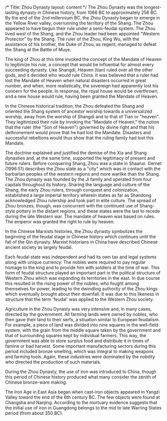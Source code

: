 /*
Title: Zhou Dynasty
layout: content
*/
The Zhou Dynasty was the longest-lasting dynasty in Chinese history, from 1066 BC to approximately 256 BC. By the end of the 2nd millennium BC, the Zhou Dynasty began to emerge in the Yellow River valley, overrunning the territory of the Shang. The Zhou appeared to have begun their rule under a semi-feudal system. The Zhou lived west of the Shang, and the Zhou leader had been appointed "Western Protector" by the Shang. The ruler of the Zhou, King Wu, with the assistance of his brother, the Duke of Zhou, as regent, managed to defeat the Shang at the Battle of Muye.

The king of Zhou at this time invoked the concept of the Mandate of Heaven to legitimize his rule, a concept that would be influential for almost every succeeding dynasty. Like Shangdi, Heaven (tian) ruled over all the other gods, and it decided who would rule China. It was believed that a ruler had lost the Mandate of Heaven when natural disasters occurred in great number, and when, more realistically, the sovereign had apparently lost his concern for the people. In response, the royal house would be overthrown, and a new house would rule, having been granted the Mandate of Heaven.

In the Chinese historical tradition, the Zhou defeated the Shang and oriented the Shang system of ancestor worship towards a universalized worship, away from the worship of Shangdi and to that of Tian or "heaven". They legitimized their rule by invoking the "Mandate of Heaven," the notion that the ruler (the "Son of Heaven") governed by divine right and that his dethronement would prove that he had lost the Mandate. Disasters and successful rebellions would thus show that the ruling family had lost this Mandate.

The doctrine explained and justified the demise of the Xia and Shang dynasties and, at the same time, supported the legitimacy of present and future rulers. Before conquering Shang, Zhou was a state in Shaanxi. Gernet (1996:51) describes the Zhou state as a "city" which was in contact with the barbarian peoples of the western regions and more warlike than the Shang. The Zhou dynasty was founded by the Ji family and operated from four capitals throughout its history. Sharing the language and culture of the Shang, the early Zhou rulers, through conquest and colonization, established a large imperial territory wherein states as far as Shandong acknowledged Zhou rulership and took part in elite culture. The spread of Zhou bronzes, though, was concurrent with the continued use of Shang-style pottery in the distant regions, and these states were the last to recede during the late Western war. The mandate of heaven was based on rules. The emperor was granted the right to rule by heaven.

In the Chinese Marxists histories, the Zhou dynasty symbolizes the beginning of the feudal stage in Chinese history which continues until the fall of the Qin dynasty. Marxist historians in China have described Chinese ancient society as largely feudal.

Each feudal state was independent and had its own tax and legal systems along with unique currency. The nobles were required to pay regular homage to the king and to provide him with soldiers at the time of war. This form of feudal structure played an important part in the political structure of Western Zhou which was expanding its territories in the east. In due course this resulted in the rising power of the nobles, who fought among themselves for power, leading to the dwindling authority of the Zhou kings which eventually brought about their downfall. It was due to this likeness in structure that the term 'feudal' was applied to the Western Zhou society.

 

Agriculture in the Zhou Dynasty was very intensive and, in many cases, directed by the government. All farming lands were owned by nobles, who then gave their land to their serfs, a situation similar to European feudalism. For example, a piece of land was divided into nine squares in the well-field system, with the grain from the middle square taken by the government and that of surrounding squares kept by individual farmers. This way, the government was able to store surplus food and distribute it in times of famine or bad harvest. Some important manufacturing sectors during this period included bronze smelting, which was integral to making weapons and farming tools. Again, these industries were dominated by the nobility who directed the production of such materials.

 

During the Zhou Dynasty, the use of iron was introduced to China, though this period of Chinese history produced what many consider the zenith of Chinese bronze-ware making.

 

The Iron Age in East Asia began when cast-iron objects appeared in Yangzi Valley toward the end of the 6th century BC. The few objects were found at Changsha and Nanjing. According to the mortuary evidence suggests that the initial use of iron in Guangdong belongs to the mid to late Warring States period (from about 350 BC).

